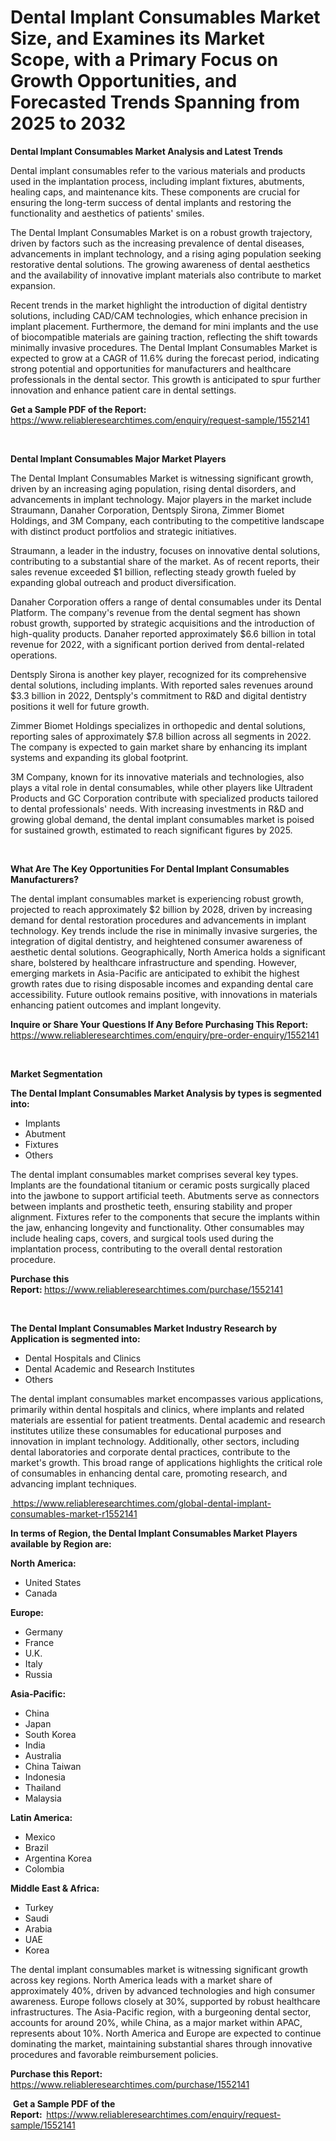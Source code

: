 <p><h1>Dental Implant Consumables Market Size, and Examines its Market Scope, with a Primary Focus on Growth Opportunities, and Forecasted Trends Spanning from 2025 to 2032</h1></p><p><strong>Dental Implant Consumables Market Analysis and Latest Trends</strong></p>
<p><p>Dental implant consumables refer to the various materials and products used in the implantation process, including implant fixtures, abutments, healing caps, and maintenance kits. These components are crucial for ensuring the long-term success of dental implants and restoring the functionality and aesthetics of patients' smiles.</p><p>The Dental Implant Consumables Market is on a robust growth trajectory, driven by factors such as the increasing prevalence of dental diseases, advancements in implant technology, and a rising aging population seeking restorative dental solutions. The growing awareness of dental aesthetics and the availability of innovative implant materials also contribute to market expansion.</p><p>Recent trends in the market highlight the introduction of digital dentistry solutions, including CAD/CAM technologies, which enhance precision in implant placement. Furthermore, the demand for mini implants and the use of biocompatible materials are gaining traction, reflecting the shift towards minimally invasive procedures. The Dental Implant Consumables Market is expected to grow at a CAGR of 11.6% during the forecast period, indicating strong potential and opportunities for manufacturers and healthcare professionals in the dental sector. This growth is anticipated to spur further innovation and enhance patient care in dental settings.</p></p>
<p><strong>Get a Sample PDF of the Report:&nbsp;</strong> <a href="https://www.reliableresearchtimes.com/enquiry/request-sample/1552141?utm_campaign=3386&utm_medium=2&utm_source=Github&utm_content=ia&utm_term=14042025&utm_id=dental-implant-consumables">https://www.reliableresearchtimes.com/enquiry/request-sample/1552141</a></p>
<p>&nbsp;</p>
<p><strong>Dental Implant Consumables Major Market Players</strong></p>
<p><p>The Dental Implant Consumables Market is witnessing significant growth, driven by an increasing aging population, rising dental disorders, and advancements in implant technology. Major players in the market include Straumann, Danaher Corporation, Dentsply Sirona, Zimmer Biomet Holdings, and 3M Company, each contributing to the competitive landscape with distinct product portfolios and strategic initiatives.</p><p>Straumann, a leader in the industry, focuses on innovative dental solutions, contributing to a substantial share of the market. As of recent reports, their sales revenue exceeded $1 billion, reflecting steady growth fueled by expanding global outreach and product diversification.</p><p>Danaher Corporation offers a range of dental consumables under its Dental Platform. The company's revenue from the dental segment has shown robust growth, supported by strategic acquisitions and the introduction of high-quality products. Danaher reported approximately $6.6 billion in total revenue for 2022, with a significant portion derived from dental-related operations.</p><p>Dentsply Sirona is another key player, recognized for its comprehensive dental solutions, including implants. With reported sales revenues around $3.3 billion in 2022, Dentsply's commitment to R&D and digital dentistry positions it well for future growth.</p><p>Zimmer Biomet Holdings specializes in orthopedic and dental solutions, reporting sales of approximately $7.8 billion across all segments in 2022. The company is expected to gain market share by enhancing its implant systems and expanding its global footprint.</p><p>3M Company, known for its innovative materials and technologies, also plays a vital role in dental consumables, while other players like Ultradent Products and GC Corporation contribute with specialized products tailored to dental professionals' needs. With increasing investments in R&D and growing global demand, the dental implant consumables market is poised for sustained growth, estimated to reach significant figures by 2025.</p></p>
<p>&nbsp;</p>
<p><strong>What Are The Key Opportunities For Dental Implant Consumables Manufacturers?</strong></p>
<p><p>The dental implant consumables market is experiencing robust growth, projected to reach approximately $2 billion by 2028, driven by increasing demand for dental restoration procedures and advancements in implant technology. Key trends include the rise in minimally invasive surgeries, the integration of digital dentistry, and heightened consumer awareness of aesthetic dental solutions. Geographically, North America holds a significant share, bolstered by healthcare infrastructure and spending. However, emerging markets in Asia-Pacific are anticipated to exhibit the highest growth rates due to rising disposable incomes and expanding dental care accessibility. Future outlook remains positive, with innovations in materials enhancing patient outcomes and implant longevity.</p></p>
<p><strong>Inquire or Share Your Questions If Any Before Purchasing This Report:</strong> <a href="https://www.reliableresearchtimes.com/enquiry/pre-order-enquiry/1552141?utm_campaign=3386&utm_medium=2&utm_source=Github&utm_content=ia&utm_term=14042025&utm_id=dental-implant-consumables">https://www.reliableresearchtimes.com/enquiry/pre-order-enquiry/1552141</a></p>
<p>&nbsp;</p>
<p><strong>Market Segmentation</strong></p>
<p><strong>The Dental Implant Consumables Market Analysis by types is segmented into:</strong></p>
<p><ul><li>Implants</li><li>Abutment</li><li>Fixtures</li><li>Others</li></ul></p>
<p><p>The dental implant consumables market comprises several key types. Implants are the foundational titanium or ceramic posts surgically placed into the jawbone to support artificial teeth. Abutments serve as connectors between implants and prosthetic teeth, ensuring stability and proper alignment. Fixtures refer to the components that secure the implants within the jaw, enhancing longevity and functionality. Other consumables may include healing caps, covers, and surgical tools used during the implantation process, contributing to the overall dental restoration procedure.</p></p>
<p><strong>Purchase this Report:&nbsp;</strong><a href="https://www.reliableresearchtimes.com/purchase/1552141?utm_campaign=3386&utm_medium=2&utm_source=Github&utm_content=ia&utm_term=14042025&utm_id=dental-implant-consumables">https://www.reliableresearchtimes.com/purchase/1552141</a></p>
<p>&nbsp;</p>
<p><strong>The Dental Implant Consumables Market Industry Research by Application is segmented into:</strong></p>
<p><ul><li>Dental Hospitals and Clinics</li><li>Dental Academic and Research Institutes</li><li>Others</li></ul></p>
<p><p>The dental implant consumables market encompasses various applications, primarily within dental hospitals and clinics, where implants and related materials are essential for patient treatments. Dental academic and research institutes utilize these consumables for educational purposes and innovation in implant technology. Additionally, other sectors, including dental laboratories and corporate dental practices, contribute to the market's growth. This broad range of applications highlights the critical role of consumables in enhancing dental care, promoting research, and advancing implant techniques.</p></p>
<p><a href="https://www.reliableresearchtimes.com/global-dental-implant-consumables-market-r1552141?utm_campaign=3386&utm_medium=2&utm_source=Github&utm_content=ia&utm_term=14042025&utm_id=dental-implant-consumables">&nbsp;https://www.reliableresearchtimes.com/global-dental-implant-consumables-market-r1552141</a></p>
<p><strong>In terms of Region, the Dental Implant Consumables Market Players available by Region are:</strong></p>
<p>
    <p> <strong> North America: </strong>
        <ul>
            <li>United States</li>
            <li>Canada</li>
        </ul>
        </p> 
    <p> <strong> Europe: </strong>
        <ul>
            <li>Germany</li>
            <li>France</li>
            <li>U.K.</li>
            <li>Italy</li>
            <li>Russia</li>
        </ul>
        </p> 
    <p> <strong> Asia-Pacific: </strong>
        <ul>
            <li>China</li>
            <li>Japan</li>
            <li>South Korea</li>
            <li>India</li>
            <li>Australia</li>
            <li>China Taiwan</li>
            <li>Indonesia</li>
            <li>Thailand</li>
            <li>Malaysia</li>
        </ul>
        </p> 
    <p> <strong> Latin America: </strong>
        <ul>
            <li>Mexico</li>
            <li>Brazil</li>
            <li>Argentina Korea</li>
            <li>Colombia</li>
        </ul>
        </p> 
    <p> <strong> Middle East & Africa: </strong>
        <ul>
            <li>Turkey</li>
            <li>Saudi</li>
            <li>Arabia</li>
            <li>UAE</li>
            <li>Korea</li>
        </ul>
    </p>
    </p>
<p><p>The dental implant consumables market is witnessing significant growth across key regions. North America leads with a market share of approximately 40%, driven by advanced technologies and high consumer awareness. Europe follows closely at 30%, supported by robust healthcare infrastructures. The Asia-Pacific region, with a burgeoning dental sector, accounts for around 20%, while China, as a major market within APAC, represents about 10%. North America and Europe are expected to continue dominating the market, maintaining substantial shares through innovative procedures and favorable reimbursement policies.</p></p>
<p><strong>Purchase this Report: </strong><a href="https://www.reliableresearchtimes.com/purchase/1552141?utm_campaign=3386&utm_medium=2&utm_source=Github&utm_content=ia&utm_term=14042025&utm_id=dental-implant-consumables">https://www.reliableresearchtimes.com/purchase/1552141</a></p>
<p>&nbsp;<strong>Get a Sample PDF of the Report:&nbsp;&nbsp;</strong><a href="https://www.reliableresearchtimes.com/enquiry/request-sample/1552141?utm_campaign=3386&utm_medium=2&utm_source=Github&utm_content=ia&utm_term=14042025&utm_id=dental-implant-consumables">https://www.reliableresearchtimes.com/enquiry/request-sample/1552141</a></p>
<p><strong></strong></p>
<p><p></p><p></p><p></p></p>